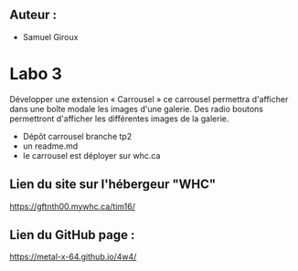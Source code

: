 ## Auteur :
- Samuel Giroux

# Labo 3

Développer une extension « Carrousel » ce carrousel permettra d'afficher dans une boîte modale les images d'une galerie.
Des radio boutons permettront d'afficher les différentes images de la galerie.

- Dépôt carrousel branche tp2
- un readme.md
- le carrousel est déployer sur whc.ca

## Lien du site sur l'hébergeur "WHC"
https://gftnth00.mywhc.ca/tim16/

## Lien du GitHub page :
https://metal-x-64.github.io/4w4/


